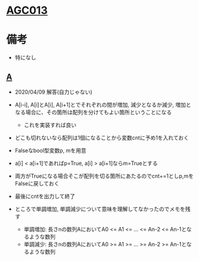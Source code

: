 # [AGC013](https://atcoder.jp/contests/agc013/tasks)

# 備考

- 特になし

## [A](https://atcoder.jp/contests/agc013/tasks/agc013_a)

- 2020/04/09 解答(自力じゃない)
- A[i-i], A[i]とA[i], A[i+1]とでそれぞれの間が増加, 減少となるか減少, 増加となる場合に、その箇所は配列を分けてもよい箇所ということになる
  - これを実装すれば良い 
- どこも切れないなら配列は1個になることから変数cntに予め1を入れておく
- Falseなbool型変数p, mを用意
- a[i] < a[i+1]であればp=True, a[i] > a[i+1]ならm=Trueとする
- 両方がTrueになる場合そこが配列を切る箇所にあたるのでcnt+=1としp,mをFalseに戻しておく
- 最後にcntを出力して終了

- ところで単調増加, 単調減少について意味を理解してなかったのでメモを残す
  - 単調増加: 長さnの数列AにおいてA0 <= A1 <= ... <= An-2 <= An-1となるような数列
  - 単調減少: 長さnの数列AにおいてA0 >= A1 >= ... >= An-2 >= An-1となるような数列
